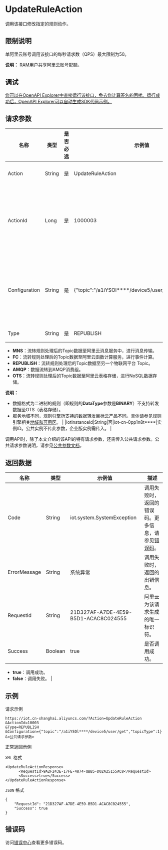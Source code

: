 # UpdateRuleAction

调用该接口修改指定的规则动作。

## 限制说明

单阿里云账号调用该接口的每秒请求数（QPS）最大限制为50。

**说明：** RAM用户共享阿里云账号配额。

## 调试

[您可以在OpenAPI Explorer中直接运行该接口，免去您计算签名的困扰。运行成功后，OpenAPI Explorer可以自动生成SDK代码示例。](https://api.aliyun.com/#product=Iot&api=UpdateRuleAction&type=RPC&version=2018-01-20)

## 请求参数

|名称|类型|是否必选|示例值|描述|
|--|--|----|---|--|
|Action|String|是|UpdateRuleAction|系统规定参数。取值：UpdateRuleAction。 |
|ActionId|Long|是|1000003|要修改的规则动作ID。调用[CreateRuleAction](~~69586~~)成功创建规则动作后返回的**ActionId**参数值，您也可以调用[ListRuleActions](~~69517~~)从返回结果中查看对应规则动作的**Id**参数值。 |
|Configuration|String|是|\{"topic":"/a1iYSOl\*\*\*\*/device5/user/get","topicType":1\}|该规则动作的配置信息。不同规则动作类型所需配置内容不同。具体要求，请参见[CreateRuleAction](~~69586~~)的请求参数补充说明中的各规则动作类型的Configuration描述。 |
|Type|String|是|REPUBLISH|规则动作类型，取值：

 -   **MNS**：流转规则处理后的Topic数据至阿里云消息服务中，进行消息传输。
-   **FC**：流转规则处理后的Topic数据至阿里云函数计算服务，进行事件计算。
-   **REPUBLISH**：流转规则处理后的Topic数据至另一个物联网平台 Topic。
-   **AMQP**：数据流转到AMQP消费组。
-   **OTS**：流转规则处理后的Topic数据至阿里云表格存储，进行NoSQL数据存储。

 **说明：**

-   数据格式为二进制的规则（即规则的**DataType**参数是**BINARY**）不支持转发数据至OTS（表格存储）。
-   服务地域不同，规则引擎所支持的数据转发目标云产品不同。具体请参见规则引擎相关[地域和可用区](~~85669~~)。 |
|IotInstanceId|String|否|iot-cn-0pp1n8t\*\*\*\*|实例ID。公共实例不传此参数，企业版实例需传入。 |

调用API时，除了本文介绍的该API的特有请求参数，还需传入公共请求参数。公共请求参数说明，请参见[公共参数文档](~~30561~~)。

## 返回数据

|名称|类型|示例值|描述|
|--|--|---|--|
|Code|String|iot.system.SystemException|调用失败时，返回的错误码。更多信息，请参见[错误码](~~87387~~)。 |
|ErrorMessage|String|系统异常|调用失败时，返回的出错信息。 |
|RequestId|String|21D327AF-A7DE-4E59-B5D1-ACAC8C024555|阿里云为该请求生成的唯一标识符。 |
|Success|Boolean|true|是否调用成功。

 -   **true**：调用成功。
-   **false**：调用失败。 |

## 示例

请求示例

```
https://iot.cn-shanghai.aliyuncs.com/?Action=UpdateRuleAction
&ActionId=10003
&Type=REPUBLISH
&Configuration={"topic":"/a1iYSOl****/device5/user/get","topicType":1}
&<公共请求参数>
```

正常返回示例

`XML` 格式

```
<UpdateRuleActionResponse>
      <RequestId>9A2F243E-17FE-4874-QBB5-D02A25155AC8</RequestId>
      <Success>true</Success>
</UpdateRuleActionResponse>
```

`JSON` 格式

```
{
    "RequestId": "21D327AF-A7DE-4E59-B5D1-ACAC8C024555",
    "Success": true
}
```

## 错误码

访问[错误中心](https://error-center.alibabacloud.com/status/product/Iot)查看更多错误码。

